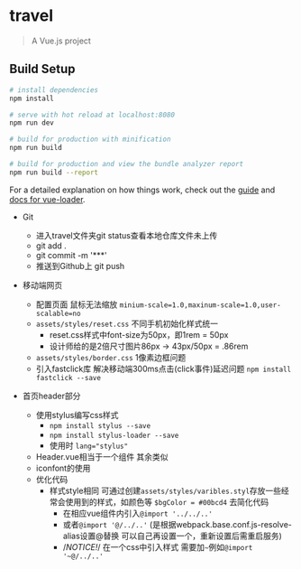 # travel

> A Vue.js project

## Build Setup

``` bash
# install dependencies
npm install

# serve with hot reload at localhost:8080
npm run dev

# build for production with minification
npm run build

# build for production and view the bundle analyzer report
npm run build --report
```

For a detailed explanation on how things work, check out the [guide](http://vuejs-templates.github.io/webpack/) and [docs for vue-loader](http://vuejs.github.io/vue-loader).


- Git
  - 进入travel文件夹git status查看本地仓库文件未上传
  - git add .
  - git commit -m '***'
  - 推送到Github上 git push

- 移动端网页
  - 配置页面 鼠标无法缩放 `minium-scale=1.0,maxinum-scale=1.0,user-scalable=no`
  - `assets/styles/reset.css` 不同手机初始化样式统一
    - reset.css样式中font-size为50px，即1rem = 50px
    - 设计师给的是2倍尺寸图片86px -> 43px/50px = .86rem
  - `assets/styles/border.css` 1像素边框问题
  - 引入fastclick库 解决移动端300ms点击(click事件)延迟问题 `npm install fastclick --save` 

- 首页header部分
    - 使用stylus编写css样式 
      - `npm install stylus --save`
      - `npm install stylus-loader --save`
      - 使用时 `lang="stylus"`
    - Header.vue相当于一个组件 其余类似
    - iconfont的使用
    - 优化代码
      - 样式style相同 可通过创建`assets/styles/varibles.styl`存放一些经常会使用到的样式，如颜色等 `$bgColor = #00bcd4` 去简化代码
        - 在相应vue组件内引入`@import '../../..'`
        - 或者`@import '@/../..'` (是根据webpack.base.conf.js-resolve-alias设置@替换 可以自己再设置一个，重新设置后需重启服务)
        - /*NOTICE!*/ 在一个css中引入样式  需要加`~`例如`@import '~@/../..'`